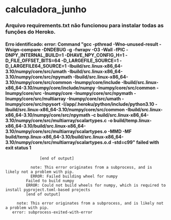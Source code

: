 # calculadora_junho

### Arquivo requirements.txt não funcionou para instalar todas as funções do Heroko.


#### Erro identificado:  error: Command "gcc -pthread -Wno-unused-result -Wsign-compare -DNDEBUG -g -fwrapv -O3 -Wall -fPIC -DNPY_INTERNAL_BUILD=1 -DHAVE_NPY_CONFIG_H=1 -D_FILE_OFFSET_BITS=64 -D_LARGEFILE_SOURCE=1 -D_LARGEFILE64_SOURCE=1 -Ibuild/src.linux-x86_64-3.10/numpy/core/src/umath -Ibuild/src.linux-x86_64-3.10/numpy/core/src/npymath -Ibuild/src.linux-x86_64-3.10/numpy/core/src/common -Inumpy/core/include -Ibuild/src.linux-x86_64-3.10/numpy/core/include/numpy -Inumpy/core/src/common -Inumpy/core/src -Inumpy/core -Inumpy/core/src/npymath -Inumpy/core/src/multiarray -Inumpy/core/src/umath -Inumpy/core/src/npysort -I/app/.heroku/python/include/python3.10 -Ibuild/src.linux-x86_64-3.10/numpy/core/src/common -Ibuild/src.linux-x86_64-3.10/numpy/core/src/npymath -c build/src.linux-x86_64-3.10/numpy/core/src/multiarray/scalartypes.c -o build/temp.linux-x86_64-3.10/build/src.linux-x86_64-3.10/numpy/core/src/multiarray/scalartypes.o -MMD -MF build/temp.linux-x86_64-3.10/build/src.linux-x86_64-3.10/numpy/core/src/multiarray/scalartypes.o.d -std=c99" failed with exit status 1
                   [end of output]
             
               note: This error originates from a subprocess, and is likely not a problem with pip.
               ERROR: Failed building wheel for numpy
             Failed to build numpy
             ERROR: Could not build wheels for numpy, which is required to install pyproject.toml-based projects
             [end of output]
         
         note: This error originates from a subprocess, and is likely not a problem with pip.
       error: subprocess-exited-with-error
